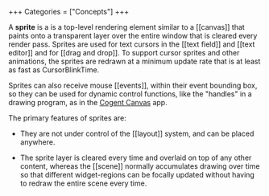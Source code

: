 +++
Categories = ["Concepts"]
+++

A **sprite** is a is a top-level rendering element similar to a [[canvas]] that paints onto a transparent layer over the entire window that is cleared every render pass. Sprites are used for text cursors in the [[text field]] and [[text editor]] and for [[drag and drop]]. To support cursor sprites and other animations, the sprites are redrawn at a minimum update rate that is at least as fast as CursorBlinkTime.

Sprites can also receive mouse [[events]], within their event bounding box, so they can be used for dynamic control functions, like the "handles" in a drawing program, as in the [Cogent Canvas](https://github.com/cogentcore/cogent/canvas) app.

The primary features of sprites are:

* They are not under control of the [[layout]] system, and can be placed anywhere.

* The sprite layer is cleared every time and overlaid on top of any other content, whereas the [[scene]] normally accumulates drawing over time so that different widget-regions can be focally updated without having to redraw the entire scene every time.

